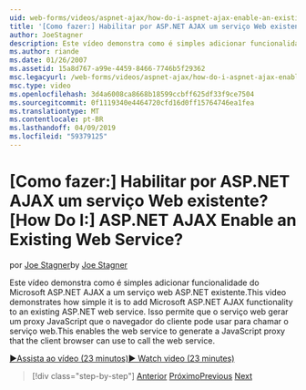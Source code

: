 ```yaml
---
uid: web-forms/videos/aspnet-ajax/how-do-i-aspnet-ajax-enable-an-existing-web-service
title: '[Como fazer:] Habilitar por ASP.NET AJAX um serviço Web existente? | Microsoft Docs'
author: JoeStagner
description: Este vídeo demonstra como é simples adicionar funcionalidade do Microsoft ASP.NET AJAX a um serviço web ASP.NET existente. Isso permite que o serviço web gene...
ms.author: riande
ms.date: 01/26/2007
ms.assetid: 15a8d767-a99e-4459-8466-7746b5f29362
msc.legacyurl: /web-forms/videos/aspnet-ajax/how-do-i-aspnet-ajax-enable-an-existing-web-service
msc.type: video
ms.openlocfilehash: 3d4a6008ca8668b18599ccbff625df33f9ce7504
ms.sourcegitcommit: 0f1119340e4464720cfd16d0ff15764746ea1fea
ms.translationtype: MT
ms.contentlocale: pt-BR
ms.lasthandoff: 04/09/2019
ms.locfileid: "59379125"
---
```

# <a name="how-do-i-aspnet-ajax-enable-an-existing-web-service"></a><span data-ttu-id="ff2d3-105">[Como fazer:] Habilitar por ASP.NET AJAX um serviço Web existente?</span><span class="sxs-lookup"><span data-stu-id="ff2d3-105">[How Do I:] ASP.NET AJAX Enable an Existing Web Service?</span></span>

<span data-ttu-id="ff2d3-106">por [Joe Stagner](https://github.com/JoeStagner)</span><span class="sxs-lookup"><span data-stu-id="ff2d3-106">by [Joe Stagner](https://github.com/JoeStagner)</span></span>

<span data-ttu-id="ff2d3-107">Este vídeo demonstra como é simples adicionar funcionalidade do Microsoft ASP.NET AJAX a um serviço web ASP.NET existente.</span><span class="sxs-lookup"><span data-stu-id="ff2d3-107">This video demonstrates how simple it is to add Microsoft ASP.NET AJAX functionality to an existing ASP.NET web service.</span></span> <span data-ttu-id="ff2d3-108">Isso permite que o serviço web gerar um proxy JavaScript que o navegador do cliente pode usar para chamar o serviço web.</span><span class="sxs-lookup"><span data-stu-id="ff2d3-108">This enables the web service to generate a JavaScript proxy that the client browser can use to call the web service.</span></span>

[<span data-ttu-id="ff2d3-109">&#9654;Assista ao vídeo (23 minutos)</span><span class="sxs-lookup"><span data-stu-id="ff2d3-109">&#9654; Watch video (23 minutes)</span></span>](https://channel9.msdn.com/Blogs/ASP-NET-Site-Videos/how-do-i-aspnet-ajax-enable-an-existing-web-service)

> [!div class="step-by-step"]
> <span data-ttu-id="ff2d3-110">[Anterior](how-do-i-add-aspnet-ajax-features-to-an-existing-web-application.md)
> [Próximo](how-do-i-use-the-aspnet-ajax-client-library-controls.md)</span><span class="sxs-lookup"><span data-stu-id="ff2d3-110">[Previous](how-do-i-add-aspnet-ajax-features-to-an-existing-web-application.md)
[Next](how-do-i-use-the-aspnet-ajax-client-library-controls.md)</span></span>
